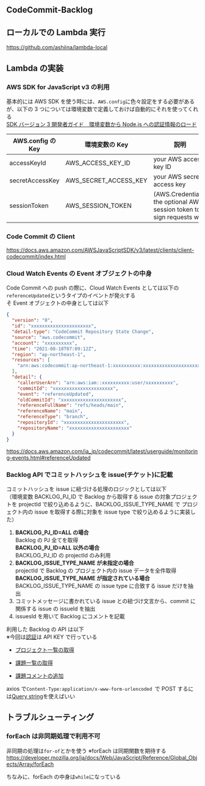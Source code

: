 ## CodeCommit-Backlog

## ローカルでの Lambda 実行

https://github.com/ashiina/lambda-local

## Lambda の実装

### AWS SDK for JavaScript v3 の利用

基本的には AWS SDK を使う時には、`AWS.config`に色々設定をする必要があるが、以下の 3 つについては環境変数で定義しておけば自動的にそれを使ってくれる<br>
[SDK バージョン 3 開発者ガイド　環境変数から Node.js への認証情報のロード](https://docs.aws.amazon.com/ja_jp/sdk-for-javascript/v3/developer-guide/loading-node-credentials-environment.html)

| AWS.config の Key | 環境変数の Key        | 説明                                                                   |
| ----------------- | --------------------- | ---------------------------------------------------------------------- |
| accessKeyId       | AWS_ACCESS_KEY_ID     | your AWS access key ID                                                 |
| secretAccessKey   | AWS_SECRET_ACCESS_KEY | your AWS secret access key                                             |
| sessionToken      | AWS_SESSION_TOKEN     | (AWS.Credentials) the optional AWS session token to sign requests with |

### Code Commit の Client

https://docs.aws.amazon.com/AWSJavaScriptSDK/v3/latest/clients/client-codecommit/index.html

### Cloud Watch Events の Event オブジェクトの中身

Code Commit への push の際に、Cloud Watch Events としては以下の`referenceUpdated`というタイプのイベントが発火する<br>そ Event オブジェクトの中身としては以下

```json
{
  "version": "0",
  "id": "xxxxxxxxxxxxxxxxxxxxxx",
  "detail-type": "CodeCommit Repository State Change",
  "source": "aws.codecommit",
  "account": "xxxxxxxxxx",
  "time": "2021-08-18T07:09:12Z",
  "region": "ap-northeast-1",
  "resources": [
    "arn:aws:codecommit:ap-northeast-1:xxxxxxxxxx:xxxxxxxxxxxxxxxxxxxxxx"
  ],
  "detail": {
    "callerUserArn": "arn:aws:iam::xxxxxxxxxx:user/xxxxxxxxxx",
    "commitId": "xxxxxxxxxxxxxxxxxxxxxx",
    "event": "referenceUpdated",
    "oldCommitId": "xxxxxxxxxxxxxxxxxxxxxx",
    "referenceFullName": "refs/heads/main",
    "referenceName": "main",
    "referenceType": "branch",
    "repositoryId": "xxxxxxxxxxxxxxxxxxxxxx",
    "repositoryName": "xxxxxxxxxxxxxxxxxxxxxx"
  }
}
```

https://docs.aws.amazon.com/ja_jp/codecommit/latest/userguide/monitoring-events.html#referenceUpdated

### Backlog API でコミットハッシュを issue(チケット)に記載

コミットハッシュを issue に紐づける処理のロジックとしては以下<br>（環境変数 BACKLOG_PJ_ID で Backlog から取得する issue の対象プロジェクトを projectId で絞り込めるように、BACKLOG_ISSUE_TYPE_NAME で プロジェクト内の issue を取得する際に対象を issue type で絞り込めるように実装した）

1. **BACKLOG_PJ_ID=ALL の場合**<br>Backlog の PJ 全てを取得<br>**BACKLOG_PJ_ID=ALL 以外の場合**<br>BACKLOG_PJ_ID の projectId のみ利用
1. **BACKLOG_ISSUE_TYPE_NAME が未指定の場合**<br>projectId で Backlog の プロジェクト内の issue データを全件取得<br>**BACKLOG_ISSUE_TYPE_NAME が指定されている場合**<br>BACKLOG_ISSUE_TYPE_NAME の issue type に合致する issue だけを抽出<br>
1. コミットメッセージに書かれている issue との紐づけ文言から、commit に関係する issue の issueId を抽出
1. issuesId を用いて Backlog にコメントを記載

利用した Backlog の API は以下<br>
※今回は[認証](https://developer.nulab.com/ja/docs/backlog/auth)は API KEY で行っている

- [プロジェクト一覧の取得](https://developer.nulab.com/ja/docs/backlog/api/2/get-project-list)

- [課題一覧の取得](https://developer.nulab.com/ja/docs/backlog/api/2/get-issue-list)
- [課題コメントの追加](https://developer.nulab.com/ja/docs/backlog/api/2/add-comment)

axios で`Content-Type:application/x-www-form-urlencoded `で POST するには[Query string](https://github.com/axios/axios#query-string)を使えばいい

## トラブルシューティング

### forEach は非同期処理で利用不可

非同期の処理は`for-of`とかを使う
※forEach は同期関数を期待する<br>https://developer.mozilla.org/ja/docs/Web/JavaScript/Reference/Global_Objects/Array/forEach

ちなみに、forEach の中身は`while`になっている
